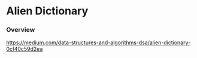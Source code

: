 # Alien Dictionary

### Overview

https://medium.com/data-structures-and-algorithms-dsa/alien-dictionary-0cf40c59d2ea
